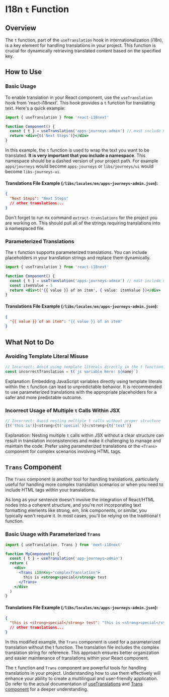 # I18n `t` Function

## Overview

The `t` function, part of the `useTranslation` hook in internationalization (i18n), is a key element for handling translations in your project. This function is crucial for dynamically retrieving translated content based on the specified key.

## How to Use

### Basic Usage

To enable translation in your React component, use the `useTranslation` hook from 'react-i18next'. This hook provides a `t` function for translating text. Here's a quick example:

```jsx
import { useTranslation } from 'react-i18next'

function Component() {
  const { t } = useTranslation('apps-journeys-admin') // must include namespace
  return <div>{t('Next Steps')}</div>
}
```

In this example, the `t` function is used to wrap the text you want to be translated. **It is very important that you include a namespace**. This namespace should be a dashed version of your project path. For example `apps/journeys` would become `apps-journeys` or `libs/journeys/ui` would become `libs-journeys-ui`.

#### Translations File Example (`/libs/locales/en/apps-journeys-admin.json`):

```json
{
  "Next Steps": "Next Steps"
  // other translations...
}
```

Don't forget to run nx command `extract-translations` for the project you are working on. This should pull all of the strings requiring translations into a namespaced file.

### Parameterized Translations

The `t` function supports parameterized translations. You can include placeholders in your translation strings and replace them dynamically.

```jsx
import { useTranslation } from 'react-i18next'

function Component() {
  const { t } = useTranslation('apps-journeys-admin') // must include namespace
  const itemValue = 5
  return <div>t('{{ value }} of an item', { value: itemValue })</div>
}
```

#### Translations File Example (`/libs/locales/en/apps-journeys-admin.json`):

```json
{
  "{{ value }} of an item": "{{ value }} of an item"
}
```

## What Not to Do

### Avoiding Template Literal Misuse

```jsx
// Incorrect: Avoid using template literals directly in the t function
const incorrectTranslation = t(`js variable here: ${name}`)
```

Explanation: Embedding JavaScript variables directly using template literals within the `t` function can lead to unpredictable behavior. It is recommended to use parameterized translations with the appropriate placeholders for a safer and more predictable outcome.

### Incorrect Usage of Multiple `t` Calls Within JSX

```jsx
// Incorrect: Avoid nesting multiple t calls without proper structure
{t('this is')}<strong>{t('special')}</strong>{t('test')}
```

Explanation: Nesting multiple `t` calls within JSX without a clear structure can result in translation inconsistencies and make it challenging to manage and maintain the code. Prefer using parameterized translations or the `<Trans>` component for complex scenarios involving HTML tags.

## `Trans` Component

The `Trans` component is another tool for handling translations, particularly useful for handling more complex translation scenarios or when you need to include HTML tags within your translations.

As long as your sentence doesn't involve the integration of React/HTML nodes into a coherent structure, and you're not incorporating text formatting elements like strong, em, link components, or similar, you typically won't require it. In most cases, you'll be relying on the traditional t function.

### Basic Usage with Parameterized `Trans`

```jsx
import { useTranslation, Trans } from 'next-i18next'

function MyComponent() {
  const { t } = useTranslation('app-journeys-admin')
  return (
    <div>
      <Trans i18nKey="complexTranslation">
        this is <strong>special</strong> test
      </Trans>
    </div>
  )
}
```

#### Translations File Example (`/libs/locales/en/apps-journeys-admin.json`):

```json
{
  "this is <strong>special</strong> test": "this is <strong>special</strong> test"
  // other translations...
}
```

In this modified example, the `Trans` component is used for a parameterized translation without the t function. The translation file includes the complex translation string for reference. This approach ensures better organization and easier maintenance of translations within your React component.

The `t` function and `Trans` component are powerful tools for handling translations in your project. Understanding how to use them effectively will enhance your ability to create a multilingual and user-friendly application. Do refer to the actual documentation of [useTranslations](https://react.i18next.com/latest/usetranslation-hook) and [Trans component](https://react.i18next.com/latest/trans-component) for a deeper understanding.
